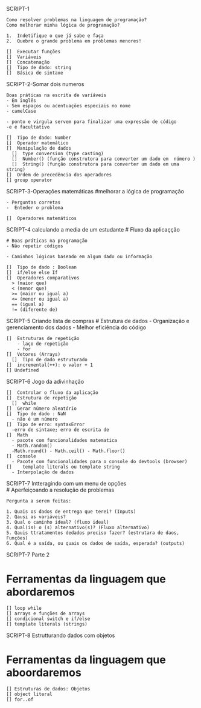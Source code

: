   SCRIPT-1
  
    Como resolver problemas na linguagem de programação?
    Como melhorar minha lógica de programação?

    1.  Indetifique o que já sabe e faça
    2.  Quebre o grande problema em problemas menores!

    []  Executar funções 
    []  Variáveis
    []  Concatenação
    []  Tipo de dado: string
    []  Básica de sintaxe

  SCRIPT-2-Somar dois numeros

    Boas práticas na escrita de variáveis
    - Em inglês
    - Sem espaços ou acentuações especiais no nome
    - camelCase

    - ponto e virgula servem para finalizar uma expressão de código
    -e é facultativo

    []  Tipo de dado: Number
    []  Operador matemático
    []  Manipulação de dados
      []  type conversion (type casting)
      []  Number() (função construtora para converter um dado em  número )
      []  String() (função construtora para converter um dado em uma string)
    []  Ordem de precedência dos operadores  
    [] group operator

   SCRIPT-3-Operações matemáticas
    #melhorar a lógica de programação

    - Perguntas corretas
    -  Enteder o problema

    []  Operadores matemáticos


  SCRIPT-4 calculando a media de um estudante
    # Fluxo da aplicaçção

    # Boas práticas na programação
    - Não repetir códigos

    - Caminhos lógicos baseado em algum dado ou informação

    []  Tipo de dado : Boolean
    []  if/else else If
    []  Operadores comparativos
      > (maior que)
      < (menor que)
      >= (maior ou igual a)
      <= (menor ou igual a)
      == (igual a)
      != (diferente de)

  SCRIPT-5 Criando lista de compras
    # Estrutura de dados
    - Organização e gerenciamento dos dados
    - Melhor eficiência do código

    []  Estruturas de repetição  
        - laço de repetição
        - for
    []  Vetores (Arrays)
      []  Tipo de dado estruturado
    []  incremental(++): o valor + 1
    [] Undefined

  SCRIPT-6 Jogo da adivinhação

    []  Controlar o fluxo da aplicação
    []  Estrutura de repetição
      []  while
    []  Gerar número aleatório
    []  Tipo de dado : NaN
      - não é um número
    []  Tipo de erro: syntaxError
      -erro de sintaxe; erro de escrita de 
    []  Math
      - pacote com funcionalidades matematica
      - Math.random()
      -Math.round() - Math.ceil() - Math.floor()
    []  console
      - Pacote com funcionalidades para o console do devtools (browser)
    []    template literals ou template string
      - Interpolação de dados

  SCRIPT-7 Intteragindo com um menu de opções   
    # Aperfeiçoando a resolução de problemas

    Pergunta a serem feitas:

    1. Quais os dados de entrega que terei? (Inputs)  
    2. Qausi as variáveis?
    3. Qual o caminho ideal? (fluxo ideal)
    4. Qual(is) o (s) alternativo(s)? (Fluxo alternativo)
    5. Qauis ttratamentos dedados preciso fazer? (estrutara de daos, Funções)
    6. Qual é a saída, ou quais os dados de saída, esperada? (outputs)

  SCRIPT-7 Parte 2
  # Ferramentas da linguagem que abordaremos
    [] loop while
    [] arrays e funções de arrays
    [] condicional switch e if/else
    [] template literals (strings)

  SCRIPT-8  Estrutturando dados com objetos
  # Ferramentas da linguagem que aboordaremos
    [] Estruturas de dados: Objetos
    [] object literal
    [] for..of